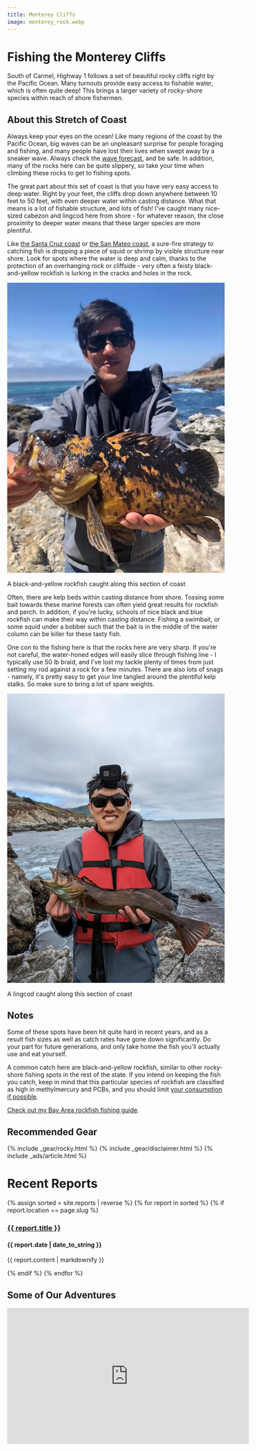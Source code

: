 ```yaml
---
title: Monterey Cliffs
image: monterey_rock.webp
---
```


# Fishing the Monterey Cliffs

South of Carmel, Highway 1 follows a set of beautiful rocky cliffs right by the Pacific Ocean. Many turnouts provide easy access to fishable water, which is often quite deep! This brings a larger variety of rocky-shore species within reach of shore fishermen.

## About this Stretch of Coast

Always keep your eyes on the ocean! Like many regions of the coast by the Pacific Ocean, big waves can be an unpleasant surprise for people foraging and fishing, and many people have lost their lives when swept away by a sneaker wave. Always check the <a href="https://marine.weather.gov/MapClick.php?x=194&y=258&site=mtr&zmx=&zmy=&map_x=194&map_y=258">wave forecast</a>, and be safe. In addition, many of the rocks here can be quite slippery, so take your time when climbing these rocks to get to fishing spots.

The great part about this set of coast is that you have very easy access to deep water. Right by your feet, the cliffs drop down anywhere between 10 feet to 50 feet, with even deeper water within casting distance. What that means is a lot of fishable structure, and lots of fish! I've caught many nice-sized cabezon and lingcod here from shore - for whatever reason, the close proximity to deeper water means that these larger species are more plentiful. 

Like [the Santa Cruz coast](/santacruzcliffs) or [the San Mateo coast](/sanmateorocks), a sure-fire strategy to catching fish is dropping a piece of squid or shrimp by visible structure near shore. Look for spots where the water is deep and calm, thanks to the protection of an overhanging rock or cliffside - very often a feisty black-and-yellow rockfish is lurking in the cracks and holes in the rock. 

![A black-and-yellow rockfish](/assets/images/monterey_rockfish.webp)
<div class="caption">A black-and-yellow rockfish caught along this section of coast</div>

Often, there are kelp beds within casting distance from shore. Tossing some bait towards these marine forests can often yield great results for rockfish and perch. In addition, if you're lucky, schools of nice black and blue rockfish can make their way within casting distance. Fishing a swimbait, or some squid under a bobber such that the bait is in the middle of the water column can be killer for these tasty fish.

One con to the fishing here is that the rocks here are very sharp. If you're not careful, the water-honed edges will easily slice through fishing line - I typically use 50 lb braid, and I've lost my tackle plenty of times from just setting my rod against a rock for a few minutes. There are also lots of snags - namely, it's pretty easy to get your line tangled around the plentiful kelp stalks. So make sure to bring a lot of spare weights.



![A lingcod](/assets/images/monterey_lingcod.webp)
<div class="caption">A lingcod caught along this section of coast</div>

## Notes

Some of these spots have been hit quite hard in recent years, and as a result fish sizes as well as catch rates have gone down significantly. Do your part for future generations, and only take home the fish you'll actually use and eat yourself. 

A common catch here are black-and-yellow rockfish, similar to other rocky-shore fishing spots in the rest of the state. If you intend on keeping the fish you catch, keep in mind that this particular species of rockfish are classified as high in methylmercury and PCBs, and you should limit <a href="https://oehha.ca.gov/advisories/statewide-advisory-eating-fish-california-coastal-locations-without-site-specific-advice">your consumption if possible</a>.

[Check out my Bay Area rockfish fishing guide](/rockfish).

## Recommended Gear

{% include _gear/rocky.html %}
{% include _gear/disclaimer.html %}
{% include _ads/article.html %}

# Recent Reports 
{% assign sorted = site.reports | reverse %}
{% for report in sorted %}
{% if report.location == page.slug %}
<h3><a href="{{ report.url }}">{{ report.title }}</a></h3>
<h4>{{ report.date | date_to_string }}</h4>
<p>{{ report.content | markdownify }}</p>
{% endif %}
{% endfor %}

## Some of Our Adventures

<p style="text-align:center;">
<iframe width="560" height="315" src="https://www.youtube.com/embed/UEZGPrZDAKU" title="YouTube video player" frameborder="0" allow="accelerometer; autoplay; clipboard-write; encrypted-media; gyroscope; picture-in-picture" allowfullscreen></iframe>
</p>
